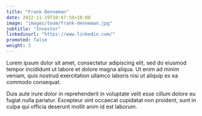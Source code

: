 ```yaml
---
title: "Frank Denneman"
date: 2022-11-19T10:47:58+10:00
image: "images/team/frank-denneman.jpg"
jobtitle: "Investor"
linkedinurl: "https://www.linkedin.com/"
promoted: false
weight: 3
---
```


Lorem ipsum dolor sit amet, consectetur adipiscing elit, sed do eiusmod tempor incididunt ut labore et dolore magna aliqua. Ut enim ad minim veniam, quis nostrud exercitation ullamco laboris nisi ut aliquip ex ea commodo consequat.

Duis aute irure dolor in reprehenderit in voluptate velit esse cillum dolore eu fugiat nulla pariatur. Excepteur sint occaecat cupidatat non proident, sunt in culpa qui officia deserunt mollit anim id est laborum.
